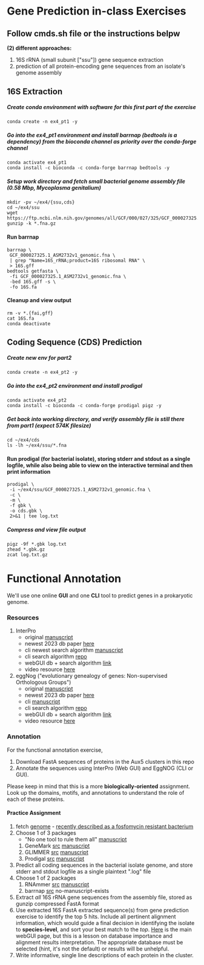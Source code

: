 # Gene Prediction in-class Exercises

## Follow cmds.sh file or the instructions belpw


**(2) different approaches:**
1. 16S rRNA (small subunit ["ssu"]) gene sequence extraction
1. prediction of all protein-encoding gene sequences from an isolate's genome assembly

## 16S Extraction

##### Create conda environment with software for this first part of the exercise
`conda create -n ex4_pt1 -y`

##### Go into the ex4_pt1 environment and install barrnap (bedtools is a dependency) from the bioconda channel as priority over the conda-forge channel
```
conda activate ex4_pt1
conda install -c bioconda -c conda-forge barrnap bedtools -y
```

##### Setup work directory and fetch small bacterial genome assembly file (0.58 Mbp, *Mycoplasma genitalium*)
```
mkdir -pv ~/ex4/{ssu,cds}
cd ~/ex4/ssu
wget https://ftp.ncbi.nlm.nih.gov/genomes/all/GCF/000/027/325/GCF_000027325.1_ASM2732v1/GCF_000027325.1_ASM2732v1_genomic.fna.gz
gunzip -k *.fna.gz
```

#### Run barrnap
```
barrnap \
 GCF_000027325.1_ASM2732v1_genomic.fna \
 | grep "Name=16S_rRNA;product=16S ribosomal RNA" \
 > 16S.gff
bedtools getfasta \
 -fi GCF_000027325.1_ASM2732v1_genomic.fna \
 -bed 16S.gff -s \
 -fo 16S.fa
```

#### Cleanup and view output
```
rm -v *.{fai,gff}
cat 16S.fa
conda deactivate
```

## Coding Sequence (CDS) Prediction

##### Create new env for part2 
`conda create -n ex4_pt2 -y`

##### Go into the ex4_pt2 environment and install prodigal
```
conda activate ex4_pt2
conda install -c bioconda -c conda-forge prodigal pigz -y
```

##### Get back into working directory, and verify assembly file is still there from part1 (expect 574K filesize)
```
cd ~/ex4/cds
ls -lh ~/ex4/ssu/*.fna
```

#### Run prodigal (for bacterial isolate), storing stderr and stdout as a single logfile, while also being able to view on the interactive terminal and then print information
```
prodigal \
 -i ~/ex4/ssu/GCF_000027325.1_ASM2732v1_genomic.fna \
 -c \
 -m \
 -f gbk \
 -o cds.gbk \
 2>&1 | tee log.txt
```

##### Compress and view file output
```
pigz -9f *.gbk log.txt
zhead *.gbk.gz
zcat log.txt.gz
```

# Functional Annotation

We'll use one online **GUI** and one **CLI** tool to predict genes in a prokaryotic genome.

### Resources
1. InterPro
    - original [manuscript](https://pubmed.ncbi.nlm.nih.gov/11159333/)
    - newest 2023 db paper [here](https://pubmed.ncbi.nlm.nih.gov/36350672/)
    - cli newest search algorithm [manuscript](https://pubmed.ncbi.nlm.nih.gov/24451626/)
    - cli search algorithm [repo](https://github.com/ebi-pf-team/interproscan)
    - webGUI db + search algorithm [link](https://www.ebi.ac.uk/interpro/)
    - video resource [here](https://www.youtube.com/watch?v=EWLGFuTpUnQ)
2. eggNog ("evolutionary genealogy of genes: Non-supervised Orthologous Groups")
    - original [manuscript](https://pubmed.ncbi.nlm.nih.gov/17942413/)
    - newest 2023 db paper [here](https://pubmed.ncbi.nlm.nih.gov/36399505/)
    - cli [manuscript](https://pubmed.ncbi.nlm.nih.gov/34597405/)
    - cli search algorithm [repo](https://github.com/eggnogdb/eggnog-mapper)
    - webGUI db + search algorithm [link](http://eggnog-mapper.embl.de/)
    - video resource [here](https://www.youtube.com/watch?v=OrKViOoPX7U)

### Annotation
For the functional annotation exercise,

1. Download FastA sequences of proteins in the Aux5 clusters in this repo
2. Annotate the sequences using InterPro (Web GUI) and EggNOG (CLI or GUI).

Please keep in mind that this is a more **biologically-oriented** assignment. Look up the domains, motifs, and annotations to understand the role of each of these proteins.

#### Practice Assignment
1. fetch [genome](https://ftp.ncbi.nlm.nih.gov/genomes/all/GCF/034/427/945/GCF_034427945.1_ASM3442794v1/GCF_034427945.1_ASM3442794v1_genomic.fna.gz) - [recently described as a fosfomycin resistant bacterium](https://pubmed.ncbi.nlm.nih.gov/38334402/)
1. Choose 1 of 3 packages
    - "No one tool to rule them all" [manuscript](https://pubmed.ncbi.nlm.nih.gov/34875010/)
    1. GeneMark [src](http://topaz.gatech.edu/GeneMark/license_download.cgi) [manuscript](https://pubmed.ncbi.nlm.nih.gov/29773659/)
    1. GLIMMER [src](http://ccb.jhu.edu/software/glimmer/index.shtml) [manuscript](https://pubmed.ncbi.nlm.nih.gov/17237039/)
    1. Prodigal [src](https://github.com/hyattpd/Prodigal) [manuscript](https://pubmed.ncbi.nlm.nih.gov/20211023/)
4. Predict all coding sequences in the bacterial isolate genome, and store stderr and stdout logfile as a single plaintext ".log" file
5. Choose 1 of 2 packages
    1. RNAmmer [src](https://services.healthtech.dtu.dk/services/RNAmmer-1.2/5-Supplementary_Data.php) [manuscript](https://pubmed.ncbi.nlm.nih.gov/17452365/)
    1. barrnap [src](https://github.com/tseemann/barrnap) no-manuscript-exists
6. Extract *all* 16S rRNA gene sequences from the assembly file, stored as gunzip compressed FastA format
7. Use extracted 16S FastA extracted sequence(s) from gene prediction exercise to identify the top 5 hits. Include all pertinent alignment information, which would guide a final decision in identifying the isolate to **species-level**, and sort your best match to the *top*. [Here](https://blast.ncbi.nlm.nih.gov/Blast.cgi?PROGRAM=blastn&PAGE_TYPE=BlastSearch&LINK_LOC=blasthome) is the main webGUI page, but this is a lesson on database importance and alignment results interpretation. The appropriate database must be selected (hint, it's not the default) or results will be unhelpful. 
8. Write informative, single line descriptions of each protein in the cluster.

